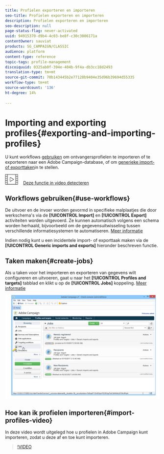 ```yaml
---
title: Profielen exporteren en importeren
seo-title: Profielen exporteren en importeren
description: Profielen exporteren en importeren
seo-description: null
page-status-flag: never-activated
uuid: 94915370-d9b4-4c03-be8f-c30c3006171a
contentOwner: sauviat
products: SG_CAMPAIGN/CLASSIC
audience: platform
content-type: reference
topic-tags: profile-management
discoiquuid: 0325ab0f-394e-404b-9f4a-db3cc18d2493
translation-type: tm+mt
source-git-commit: 70b143445b2e77128b9404e35d96b39694d55335
workflow-type: tm+mt
source-wordcount: '136'
ht-degree: 14%

---
```



# Importing and exporting profiles{#exporting-and-importing-profiles}

U kunt workflows [gebruiken](#use-workflows) om ontvangersprofielen te importeren of te exporteren naar een Adobe Campaign-database, of om [generieke import- of exporttaken](#create-jobs)in te stellen.

![](assets/do-not-localize/how-to-video.png) [Deze functie in video detecteren](#import-profiles-video)

## Workflows gebruiken{#use-workflows}

De uitvoer en de invoer worden gevormd in specifieke malplaatjes die door werkschema&#39;s via de **[!UICONTROL Import]** en **[!UICONTROL Export]** activiteiten worden uitgevoerd. Ze kunnen automatisch volgens een schema worden herhaald, bijvoorbeeld om de gegevensuitwisseling tussen verschillende informatiesystemen te automatiseren. [Meer informatie](../../workflow/using/importing-data.md#best-practices-when-importing-data)

Indien nodig kunt u een incidentele import- of exporttaak maken via de **[!UICONTROL Generic imports and exports]** hieronder beschreven functie.

## Taken maken{#create-jobs}

Als u taken voor het importeren en exporteren van gegevens wilt configureren en uitvoeren, gaat u naar het **[!UICONTROL Profiles and targets]** tabblad en klikt u op de **[!UICONTROL Jobs]** koppeling. [Meer informatie](../../platform/using/generic-imports-and-exports.md)

![](assets/s_ncs_user_interface_import_link.png)


## Hoe kan ik profielen importeren{#import-profiles-video}

In deze video wordt uitgelegd hoe u profielen in Adobe Campaign kunt importeren, zodat u deze af en toe kunt importeren.

>[!VIDEO](https://video.tv.adobe.com/v/25608?quality=12)
